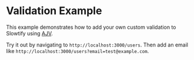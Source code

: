# Validation Example

This example demonstrates how to add your own custom validation to Slowtify using [AJV](https://github.com/ajv-validator/ajv).

Try it out by navigating to `http://localhost:3000/users`. Then add an email like `http://localhost:3000/users?email=test@example.com`.
